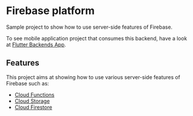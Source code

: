 # Firebase platform

Sample project to show how to use server-side features of Firebase.

To see mobile application project that consumes this backend, have a look at [Flutter Backends App](https://github.com/orevial/flutter-backends).

## Features

This project aims at showing how to use various server-side features of Firebase such as:

- [Cloud Functions](https://firebase.google.com/docs/functions)
- [Cloud Storage](https://firebase.google.com/docs/storage)
- [Cloud Firestore](https://firebase.google.com/docs/firestore)
